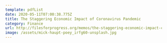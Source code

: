 ```yaml
---
template: pdfList
date: 2020-05-11T07:00:38.775Z
title: The Staggering Economic Impact of Coronavirus Pandemic
category: Finance
url: http://filesforprogress.org/memos/the-staggering-economic-impact-coronavirus.pdf
image: /assets/mick-haupt-poey_irfg60-unsplash.jpg
---
```

